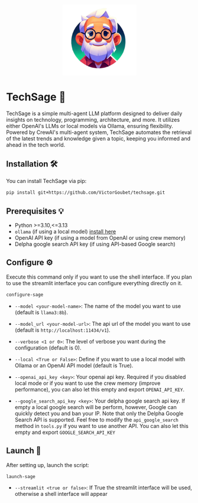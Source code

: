 <p align="center">
  <img src="logo.png" alt="TechSage Logo" width="200">
</p>

# TechSage 🤖

TechSage is a simple multi-agent LLM platform designed to deliver daily insights on technology, programming, architecture, and more. It utilizes either OpenAI's LLMs or local models via Ollama, ensuring flexibility. Powered by CrewAI's multi-agent system, TechSage automates the retrieval of the latest trends and knowledge given a topic, keeping you informed and ahead in the tech world.

## Installation 🛠️

You can install TechSage via pip:

```bash
pip install git+https://github.com/VictorGoubet/techsage.git
```


## Prerequisites 💡 


- Python >=3.10,<=3.13
- `ollama` (if using a local model) [install here](https://ollama.com/download/)
- OpenAI API key (if using a model from OpenAI or using crew memory)
- Delpha google search API key (if using API-based Google search)

## Configure ⚙️

Execute this command only if you want to use the shell interface. If you plan to use the streamlit interface you can configure everything directly on it.

```bash
configure-sage
```

- `--model <your-model-name>`: The name of the model you want to use (default is `llama3:8b`).

- `--model_url <your-model-url>`: The api url of the model you want to use (default is `http://localhost:11434/v1`).

- `--verbose <1 or 0>`: The level of verbose you want during the configuration (default is 0).

- `--local <True or False>`: Define if you want to use a local model with Ollama or an OpenAI API model (default is True).

- `--openai_api_key <key>`: Your openai api key. Required if you disabled local mode or if you want to use the crew memory (improve performance), you can also let this empty and export `OPENAI_API_KEY`.

- `--google_search_api_key <key>`: Your delpha google search api key. If empty a local google search will be perform, however, Google can quickly detect you and ban your IP. Note that only the Delpha Google Search API is supported. Feel free to modify the `api_google_search` method in `tools.py` if you want to use another API. You can also let this empty and export `GOOGLE_SEARCH_API_KEY`


## Launch 🚀

After setting up, launch the script:

```sh
launch-sage
```

- `--streamlit <true or false>`: If True the streamlit interface will be used, otherwise a shell interface will appear